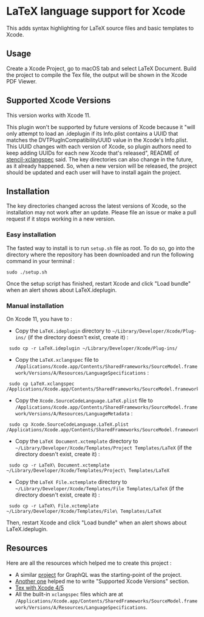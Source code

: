 # LaTeX language support for Xcode

This adds syntax highlighting for LaTeX source files and basic templates to Xcode.

## Usage

Create a Xcode Project, go to macOS tab and select LaTeX Document. Build the project to compile the Tex file, the output will be shown in the Xcode PDF Viewer.

## Supported Xcode Versions

This version works with Xcode 11.

This plugin won't be supported by future versions of Xcode because it "will only attempt to load an .ideplugin if its Info.plist contains a UUID that matches the DVTPlugInCompatibilityUUID value in the Xcode's Info.plist. This UUID changes with each version of Xcode, so plugin authors need to keep adding UUIDs for each new Xcode that's released", README of [stencil-xclangspec](https://github.com/RobotsAndPencils/stencil-xclangspec) said. The key directories can also change in the future, as it already happened. So, when a new version will be released, the project should be updated and each user will have to install again the project.

## Installation

The key directories changed across the latest versions of Xcode, so the installation may not work after an update. Please file an issue or make a pull request if it stops working in a new version.

### Easy installation

The fasted way to install is to run `setup.sh` file as root. To do so, go into the directory where the repository has been downloaded and run the following command in your terminal :

```
sudo ./setup.sh
```

Once the setup script has finished, restart Xcode and click "Load bundle" when an alert shows about LaTeX.ideplugin.

### Manual installation

On Xcode 11, you have to :

- Copy the `LaTeX.ideplugin` directory to `~/Library/Developer/Xcode/Plug-ins/` (if the directory doesn't exist, create it) :
```
 sudo cp -r LaTeX.ideplugin ~/Library/Developer/Xcode/Plug-ins/
```

- Copy the `LaTeX.xclangspec` file to `/Applications/Xcode.app/Contents/SharedFrameworks/SourceModel.framework/Versions/A/Resources/LanguageSpecifications` :
```
 sudo cp LaTeX.xclangspec /Applications/Xcode.app/Contents/SharedFrameworks/SourceModel.framework/Versions/A/Resources/LanguageSpecifications
```

- Copy the `Xcode.SourceCodeLanguage.LaTeX.plist` file to `/Applications/Xcode.app/Contents/SharedFrameworks/SourceModel.framework/Versions/A/Resources/LanguageMetadata` :
```
 sudo cp Xcode.SourceCodeLanguage.LaTeX.plist /Applications/Xcode.app/Contents/SharedFrameworks/SourceModel.framework/Versions/A/Resources/LanguageMetadata
```

- Copy the `LaTeX Document.xctemplate` directory to `~/Library/Developer/Xcode/Templates/Project Templates/LaTeX`  (if the directory doesn't exist, create it) :
```
 sudo cp -r LaTeX\ Document.xctemplate ~/Library/Developer/Xcode/Templates/Project\ Templates/LaTeX
```

- Copy the `LaTeX File.xctemplate` directory to `~/Library/Developer/Xcode/Templates/File Templates/LaTeX`  (if the directory doesn't exist, create it) :
```
 sudo cp -r LaTeX\ File.xctemplate ~/Library/Developer/Xcode/Templates/File\ Templates/LaTeX
```

Then, restart Xcode and click "Load bundle" when an alert shows about LaTeX.ideplugin.

## Resources

Here are all the resources which helped me to create this project :

- A similar [project](https://github.com/apollographql/xcode-graphql) for GraphQL was the starting-point of the project.
- [Another one](https://github.com/RobotsAndPencils/stencil-xclangspec) helped me to write "Supported Xcode Versions" section.
- [Tex with Xcode 4/5](http://math.huji.ac.il/~piz/Site/TeX%20%26%20XCode%205.html)
- All the built-in `xclangspec` files which are at `/Applications/Xcode.app/Contents/SharedFrameworks/SourceModel.framework/Versions/A/Resources/LanguageSpecifications`.
